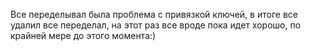 Все переделывал была проблема с привязкой ключей, в итоге все удалил все переделал, на этот раз все вроде пока идет хорошо, по крайней мере до этого момента:)
